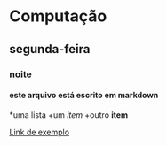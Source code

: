 # Computação 
## segunda-feira
### noite
#### este arquivo está escrito em markdown
*uma lista
    +um *item*
    +outro **item**

[Link de exemplo](https://www.facebook.com)